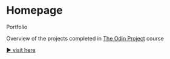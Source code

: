 # Homepage

Portfolio

Overview of the projects completed in [The Odin Project](https://www.theodinproject.com/) course

[:arrow_forward: visit here](https://andrij-kolomijec.github.io/Homepage/)
